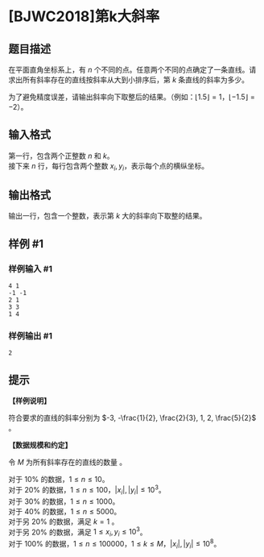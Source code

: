 # [BJWC2018]第k大斜率

## 题目描述

在平面直角坐标系上，有 $n$ 个不同的点。任意两个不同的点确定了一条直线。请求出所有斜率存在的直线按斜率从大到小排序后，第 $k$ 条直线的斜率为多少。

为了避免精度误差，请输出斜率向下取整后的结果。（例如：$\lfloor 1.5 \rfloor = 1$，$\lfloor -1.5 \rfloor = -2$）。

## 输入格式

第一行，包含两个正整数 $n$ 和 $k$。  
接下来 $n$ 行，每行包含两个整数 $x_i, y_i$，表示每个点的横纵坐标。

## 输出格式

输出一行，包含一个整数，表示第 $k$ 大的斜率向下取整的结果。

## 样例 #1

### 样例输入 #1
```
4 1
-1 -1
2 1
3 3
1 4
```

### 样例输出 #1

```
2
```

## 提示

**【样例说明】**

符合要求的直线的斜率分别为 $-3, -\frac{1}{2}, \frac{2}{3}, 1, 2, \frac{5}{2}$ 。

**【数据规模和约定】**

令 $M$ 为所有斜率存在的直线的数量 。

对于 $10 \%$ 的数据，$1 \le n \le 10$。  
对于 $20 \%$ 的数据，$1 \le n \le 100$，$|x_i|, |y_i| \le {10}^3$。  
对于 $30 \%$ 的数据，$1 \le n \le 1000$。  
对于 $40 \%$ 的数据，$1 ≤ n ≤ 5000$。  
对于另 $20 \%$ 的数据，满足 $k = 1$ 。  
对于另 $20 \%$ 的数据，满足 $1 \le x_i, y_i \le {10}^3$。  
对于 $100 \%$ 的数据，$1 \le n \le 100000$，$1 \le k \le M$，$|x_i|, |y_i| \le {10}^8$。
